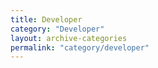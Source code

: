```yaml
---
title: Developer
category: "Developer"
layout: archive-categories
permalink: "category/developer"
---
```

